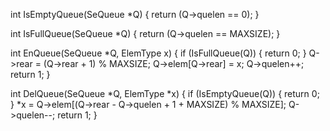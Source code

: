 int IsEmptyQueue(SeQueue *Q) {
    return (Q->quelen == 0);
}

int IsFullQueue(SeQueue *Q) {
    return (Q->quelen == MAXSIZE);
}

int EnQueue(SeQueue *Q, ElemType x) {
    if (IsFullQueue(Q)) {
        return 0; 
    }
    Q->rear = (Q->rear + 1) % MAXSIZE;
    Q->elem[Q->rear] = x;
    Q->quelen++;
    return 1;
}

int DelQueue(SeQueue *Q, ElemType *x) {
    if (IsEmptyQueue(Q)) {
        return 0; 
    }
    *x = Q->elem[(Q->rear - Q->quelen + 1 + MAXSIZE) % MAXSIZE];
    Q->quelen--;
    return 1;
}